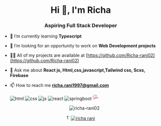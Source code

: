 <h1 align="center">Hi 👋, I'm Richa</h1>
<h3 align="center">Aspiring Full Stack Developer</h3>

- 🔭 I’m currently learning **Typescript**

- 👯 I’m looking for an opportunity to work on **Web Development projects**

- 👨‍💻 All of my projects are available at [https://github.com/Richa-rani02](https://github.com/Richa-rani02)

- 💬 Ask me about **React js, Html,css,javascript,Tailwind css, Scss, Firebase**

- 📫 How to reach me **richa.rani1997@gmail.com**

    <p align="left"><img src="https://user-images.githubusercontent.com/25181517/117447535-f00a3a00-af3d-11eb-89bf-45aaf56dbaf1.png" alt="html" width="20" height="20"/> <img src="https://user-images.githubusercontent.com/25181517/117447663-0fa16280-af3e-11eb-8677-bcf8e4f8e298.png" alt="css" width="20" height="20"/> <img src="https://user-images.githubusercontent.com/25181517/117447155-6a868a00-af3d-11eb-9cfe-245df15c9f3f.png" alt="js" width="20" height="20"/> <img src="https://user-images.githubusercontent.com/25181517/117448085-96eed600-af3e-11eb-9492-83a3a0fcbfb1.png" alt="react" width="20" height="20"/> <img src="https://user-images.githubusercontent.com/25181517/117207026-c9d88300-adf3-11eb-9aad-6a875ab0f628.png" alt="springboot" width="20" height="20"/> <img src="https://raw.githubusercontent.com/devicons/devicon/master/icons/sass/sass-original.svg" alt="scss" width="20" height="20"/></p><p align="center"> <img src="https://github-readme-stats.vercel.app/api?username=richa-rani02&show_icons=true&theme=radical" alt="richa-rani02" /> </p>

<p align="center">1`
<a href="https://linkedin.com/in/richa rani" target="blank"><img align="center" src="https://cdn.jsdelivr.net/npm/simple-icons@3.0.1/icons/linkedin.svg" alt="richa rani" height="20" width="20" /></a>
</p>

